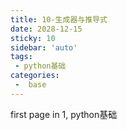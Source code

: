 ```yaml
---
title: 10-生成器与推导式
date: 2028-12-15
sticky: 10
sidebar: 'auto'
tags:
 - python基础
categories:
 -  base
---
```


first page in 1, python基础
